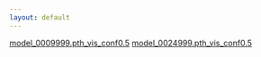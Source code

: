 ```yaml
---
layout: default
---
```



[model_0009999.pth_vis_conf0.5](./files_detection/model_0009999.pth_vis_conf0.5/model_0009999.pth_vis_conf0.5.md)
[model_0024999.pth_vis_conf0.5](./files_detection/model_0024999.pth_vis_conf0.5/model_0024999.pth_vis_conf0.5.md)


